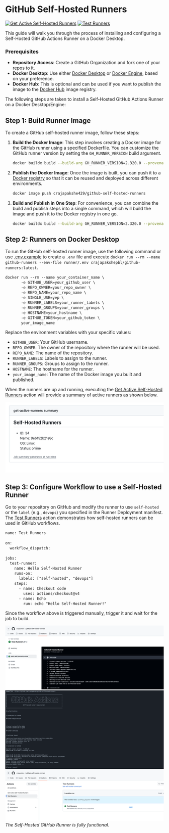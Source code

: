 # GitHub Self-Hosted Runners

[![Get Active Self-Hosted Runners](https://github.com/crajapakshe/github-self-hosted-runners/actions/workflows/get-active-self-hosted-runners.yml/badge.svg)](https://github.com/crajapakshe/github-self-hosted-runners/actions/workflows/get-active-self-hosted-runners.yml) [![Test Runners](https://github.com/crajapakshe/github-self-hosted-runners/actions/workflows/test-self-hosted-runners.yml/badge.svg)](https://github.com/crajapakshe/github-self-hosted-runners/actions/workflows/test-self-hosted-runners.yml)

This guide will walk you through the process of installing and configuring a Self-Hosted GitHub Actions Runner on a Docker Desktop.

### Prerequisites
- **Repository Access**: Create a GitHub Organization and fork one of your repos to it.
- **Docker Desktop**: Use either [Docker Desktop](https://docs.docker.com/desktop/) or [Docker Engine](https://docs.docker.com/engine/), based on your preference.
- **Docker Hub**: This is optional and can be used if you want to publish the image to the [Docker Hub](https://hub.docker.com/r/crajapakshe429/github-self-hosted-runners) image registry.

The following steps are taken to install a Self-Hosted GitHub Actions Runner on a Docker Desktop/Engine:

## Step 1: Build Runner Image
To create a GitHub self-hosted runner image, follow these steps:

1. **Build the Docker Image**: This step involves creating a Docker image for the GitHub runner using a specified Dockerfile. You can customize the GitHub runner version by setting the `GH_RUNNER_VERSION` build argument.
    ```bash
    docker buildx build --build-arg GH_RUNNER_VERSION=2.320.0 --provenance=true --sbom=true -t crajapakshe429/github-self-hosted-runners -f runner/runner-devops.Dockerfile ./runner/
    ```

2. **Publish the Docker Image**: Once the image is built, you can push it to a [Docker registry](https://hub.docker.com/r/crajapakshe429/github-self-hosted-runners) so that it can be reused and deployed across different environments.
    ```bash
    docker image push crajapakshe429/github-self-hosted-runners
    ```

3. **Build and Publish in One Step**: For convenience, you can combine the build and publish steps into a single command, which will build the image and push it to the Docker registry in one go.
    ```bash
    docker buildx build --build-arg GH_RUNNER_VERSION=2.320.0 --provenance=true --sbom=true -t crajapakshe429/github-self-hosted-runners -f runner/runner-devops.Dockerfile --push ./runner/
    ```
## Step 2: Runners on Docker Desktop

To run the GitHub self-hosted runner image, use the following command or use [.env.example](./runner/.env.example) to create a `.env` file and execute `docker run --rm --name github-runners --env-file runner/.env crajapakshepbl/github-runners:latest`.

    docker run --rm --name your_container_name \
           -e GITHUB_USER=your_github_user \
           -e REPO_OWNER=your_repo_owner \
           -e REPO_NAME=your_repo_name \
           -e SINGLE_USE=yep \
           -e RUNNER_LABELS=your_runner_labels \
           -e RUNNER_GROUPS=your_runner_groups \
           -e HOSTNAME=your_hostname \
           -e GITHUB_TOKEN=your_github_token \
           your_image_name

Replace the environment variables with your specific values:

- `GITHUB_USER`: Your GitHub username.
- `REPO_OWNER`: The owner of the repository where the runner will be used.
- `REPO_NAME`: The name of the repository.
- `RUNNER_LABELS`: Labels to assign to the runner.
- `RUNNER_GROUPS`: Groups to assign to the runner.
- `HOSTNAME`: The hostname for the runner.
- `your_image_name`: The name of the Docker image you built and published.

When the runners are up and running, executing the [Get Active Self-Hosted Runners](https://github.com/crajapakshe/github-self-hosted-runners/actions/workflows/get-active-self-hosted-runners.yml) action will provide a summary of active runners as shown below.

![get active runners](./images/get_active_runners_summary.png)


## Step 3: Configure Workflow to use a Self-Hosted Runner
Go to your repository on GitHub and modify the runner to use `self-hosted` or the `label` (e.g., `devops`) you specified in the Runner Deployment manifest. The [Test Runners](https://github.com/crajapakshe/github-self-hosted-runners/actions/workflows/test-self-hosted-runners.yml) action demonstrates how self-hosted runners can be used in GitHub workflows.

    name: Test Runners

    on:
      workflow_dispatch:

    jobs:
      test-runner:
        name: Hello Self-Hosted Runner
        runs-on: 
          labels: ["self-hosted", "devops"]
        steps:
          - name: Checkout code
            uses: actions/checkout@v4
          - name: Echo
            run: echo "Hello Self-Hosted Runner!"
    

Since the workflow above is triggered manually, trigger it and wait for the job to build.

![runner info](./images/runner_info.png)
![pod logs](./images/pod_logs.png)
![completed job](./images/completed_job.png)
_The Self-Hosted GitHub Runner is fully functional._
